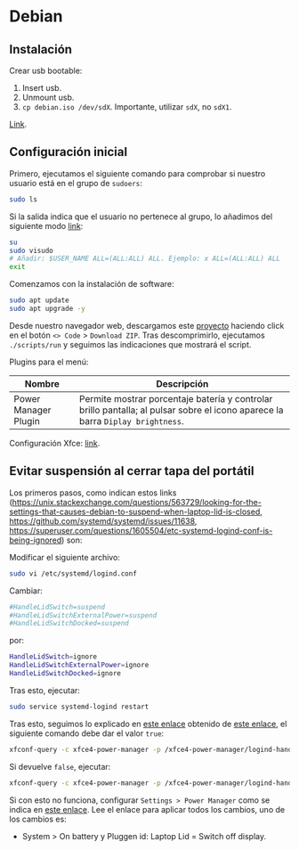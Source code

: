 # Debian

## Instalación

Crear usb bootable:

1. Insert usb.
2. Unmount usb.
3. `cp debian.iso /dev/sdX`. Importante, utilizar `sdX`, no `sdX1`.

[Link](https://wiki.debian.org/DebianInstaller/CreateUSBMedia).

## Configuración inicial

Primero, ejecutamos el siguiente comando para comprobar si nuestro usuario está en el grupo de `sudoers`:

```bash
sudo ls
```

Si la salida indica que el usuario no pertenece al grupo, lo añadimos del siguiente modo [link](https://itslinuxfoss.com/add-user-sudoers-debian-12/):

```bash
su
sudo visudo
# Añadir: $USER_NAME ALL=(ALL:ALL) ALL. Ejemplo: x ALL=(ALL:ALL) ALL
exit
```

Comenzamos con la instalación de software:

```bash
sudo apt update
sudo apt upgrade -y
```

Desde nuestro navegador web, descargamos este [proyecto](https://github.com/CarlosAMolina/dotfiles/tree/main) haciendo click en el botón `<> Code` > `Download ZIP`. Tras descomprimirlo, ejecutamos `./scripts/run` y seguimos las indicaciones que mostrará el script.

Plugins para el menú:

Nombre               | Descripción
---------------------|---------------------------------------------------------------
Power Manager Plugin | Permite mostrar porcentaje batería y controlar brillo pantalla; al pulsar sobre el icono aparece la barra `Diplay brightness`.

Configuración Xfce: [link](../xfce/xfce.md).

## Evitar suspensión al cerrar tapa del portátil

Los primeros pasos, como indican estos links (<https://unix.stackexchange.com/questions/563729/looking-for-the-settings-that-causes-debian-to-suspend-when-laptop-lid-is-closed>, <https://github.com/systemd/systemd/issues/11638>, <https://superuser.com/questions/1605504/etc-systemd-logind-conf-is-being-ignored>) son:

Modificar el siguiente archivo:

```bash
sudo vi /etc/systemd/logind.conf
```

Cambiar:

```bash
#HandleLidSwitch=suspend
#HandleLidSwitchExternalPower=suspend
#HandleLidSwitchDocked=suspend
```

por:

```bash
HandleLidSwitch=ignore
HandleLidSwitchExternalPower=ignore
HandleLidSwitchDocked=ignore
```

Tras esto, ejecutar:

```bash
sudo service systemd-logind restart
```

Tras esto, seguimos lo explicado en [este enlace](https://docs.xfce.org/xfce/xfce4-power-manager/faq#how_can_i_make_logind_handle_button_events_instead_of_xfce4-power-manager) obtenido de [este enlace](https://forum.xfce.org/viewtopic.php?id=14016), el siguiente comando debe dar el valor `true`:

```bash
xfconf-query -c xfce4-power-manager -p /xfce4-power-manager/logind-handle-lid-switch
```

Si devuelve `false`, ejecutar:

```bash
xfconf-query -c xfce4-power-manager -p /xfce4-power-manager/logind-handle-lid-switch -n -t bool -s true
```

Si con esto no funciona, configurar `Settings > Power Manager` como se indica en [este enlace](https://forums.debian.net/viewtopic.php?p=797844&sid=665a361d8ec3c3d83177811f881adb08#p797844). Lee el enlace para aplicar todos los cambios, uno de los cambios es:
- System > On battery y Pluggen id: Laptop Lid = Switch off display.
